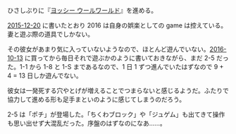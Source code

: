 ひさしぶりに『[ヨッシー ウールワールド](https://www.nintendo.co.jp/wiiu/aycj/)』を進める。

[2015-12-20][] に書いたとおり 2016 は自身の娯楽としての game は控えている。妻と遊ぶ際の道具でしかない。

その彼女があまり気に入っていないようなので、ほとんど遊んでいない。[2016-10-13][] に買ってから毎日それで遊ぶかのように書いておきながら、まだ 2-5 だった。1-1 から 1-8 と 1-S まであるなので、1 日 1 ずつ進んでいたはずなので 9 + 4 = 13 日しか遊んでない。

彼女は一発死する穴やとげが増えることでつまらないと感じるようだ。ふたりで協力して進める形も足手まといのように感じてしまうのだろう。

2-5 は「ポチ」が登場した。「ちくわブロック」や「ジュゲム」も出てきて操作も思い出せず大混乱だった。序盤のはずなのになあ……。

[2015-12-20]: http://blog.bouzuya.net/2015/12/20/
[2016-10-13]: http://blog.bouzuya.net/2016/10/13/
